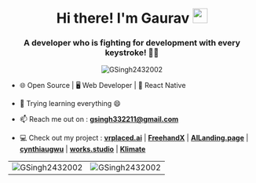 <h1 align="center">Hi there! I'm Gaurav <img src="https://emojis.slackmojis.com/emojis/images/1536351075/4594/blob-wave.gif" width="30" height="30px"/></h1>
<h3 align="center">A developer who is fighting for development with every keystroke! 🦾✨</h3>

<p align="center"> 
  <img src="https://komarev.com/ghpvc/?username=GSingh2432002&label=Profile%20views&color=0e75b6&style=flat" alt="GSingh2432002" /> 
</p>

- 🌐 Open Source | 🖥️ Web Developer | 📱 React Native

- 🌱 Trying learning everything 😄

- 📫 Reach me out on : **gsingh332211@gmail.com**

- 💻 Check out my project : **[vrplaced.ai](https://vrplaced.ai/)** | **[FreehandX](https://freehandx.gauravsingh.co.in/)** | **[AILanding.page](https://ai-landing-page.gauravsingh.co.in/)** | **[cynthiaugwu](https://cynthiaugwuclone-com.vercel.app/)** | **[works.studio](https://works-studio-bice.vercel.app/)** | **[Klimate](https://weather-app-tau-green.vercel.app/)**


<table>
  <tr>
    <td><img src="https://github-readme-stats.vercel.app/api?username=GSingh2432002&show_icons=true&theme=radical&hide_border=true" alt="GSingh2432002" /></td>
    <td><img src="https://github-readme-streak-stats.herokuapp.com?user=GSingh2432002&theme=radical&hide_border=true" alt="GSingh2432002" /></td>
  </tr>
</table>
